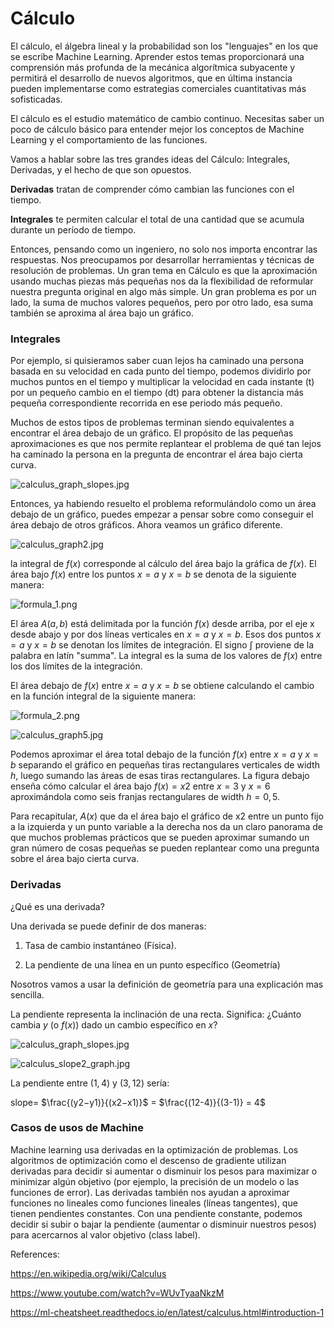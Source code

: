 # Cálculo


El cálculo, el álgebra lineal y la probabilidad son los "lenguajes" en los que se escribe Machine Learning. Aprender estos temas proporcionará una comprensión más profunda de la mecánica algorítmica subyacente y permitirá el desarrollo de nuevos algoritmos, que en última instancia pueden implementarse como estrategias comerciales cuantitativas más sofisticadas.

El cálculo es el estudio matemático de cambio continuo. Necesitas saber un poco de cálculo básico para entender mejor los conceptos de Machine Learning y el comportamiento de las funciones.

Vamos a hablar sobre las tres grandes ideas del Cálculo: Integrales, Derivadas, y el hecho de que son opuestos.

**Derivadas** tratan de comprender cómo cambian las funciones con el tiempo.

**Integrales** te permiten calcular el total de una cantidad que se acumula durante un período de tiempo.

Entonces, pensando como un ingeniero, no solo nos importa encontrar las respuestas. Nos preocupamos por desarrollar herramientas y técnicas de resolución de problemas. Un gran tema en Cálculo es que la aproximación usando muchas piezas más pequeñas nos da la flexibilidad de reformular nuestra pregunta original en algo más simple. Un gran problema es por un lado, la suma de muchos valores pequeños, pero por otro lado, esa suma también se aproxima al área bajo un gráfico.

### Integrales

Por ejemplo, si quisieramos saber cuan lejos ha caminado una persona basada en su velocidad en cada punto del tiempo, podemos dividirlo por muchos puntos en el tiempo y multiplicar la velocidad en cada instante (t) por un pequeño cambio en el tiempo (dt) para obtener la distancia más pequeña correspondiente recorrida en ese periodo más pequeño.

Muchos de estos tipos de problemas terminan siendo equivalentes a encontrar el área debajo de un gráfico. El propósito de las pequeñas aproximaciones es que nos permite replantear el problema de qué tan lejos ha caminado la persona en la pregunta de encontrar el área bajo cierta curva.

![calculus_graph_slopes.jpg](https://github.com/4GeeksAcademy/machine-learning-content/blob/master/assets/calculus_graph1.jpg?raw=true)


Entonces, ya habiendo resuelto el problema reformulándolo como un área debajo de un gráfico, puedes empezar a pensar sobre como conseguir el área debajo de otros gráficos. Ahora veamos un gráfico diferente.

![calculus_graph2.jpg](https://github.com/4GeeksAcademy/machine-learning-content/blob/master/assets/calculus_graph2.jpg?raw=true)

la integral de $f(x)$ corresponde al cálculo del área bajo la gráfica de $f(x)$. El área bajo $f(x)$ entre los puntos $x = a$ y $x = b$ se denota de la siguiente manera:

![formula_1.png](https://github.com/4GeeksAcademy/machine-learning-content/blob/master/assets/formula_1.png?raw=true)


El área $A(a,b)$ está delimitada por la función $f(x)$ desde arriba, por el eje x desde abajo y por dos líneas verticales en $x = a$ y $x = b$. Esos dos puntos $x = a$ y $x = b$ se denotan los límites de integración. El signo $∫$ proviene de la palabra en latín "summa". La integral es la suma de los valores de $f(x)$ entre los dos límites de la integración.

El área debajo de $f(x)$ entre $x = a$ y $x = b$ se obtiene calculando el cambio en la función integral de la siguiente manera:

![formula_2.png](https://github.com/4GeeksAcademy/machine-learning-content/blob/master/assets/formula_2.png?raw=true)

![calculus_graph5.jpg](https://github.com/4GeeksAcademy/machine-learning-content/blob/master/assets/calculus_graph5.jpg?raw=true)

Podemos aproximar el área total debajo de la función $f(x)$ entre $x = a$ y $x = b$ separando el gráfico en pequeñas tiras rectangulares verticales de width $h$, luego sumando las áreas de esas tiras rectangulares. La figura debajo enseña cómo calcular el área bajo $f(x) = x2$ entre $x = 3$ y $x = 6$ aproximándola como seis franjas rectangulares de width $h = 0,5$.

Para recapitular, $A(x)$ que da el área bajo el gráfico de x2 entre un punto fijo a la izquierda y un punto variable a la derecha nos da un claro panorama de que muchos problemas prácticos que se pueden aproximar sumando un gran número de cosas pequeñas se pueden replantear como una pregunta sobre el área bajo cierta curva.

### Derivadas

¿Qué es una derivada?

Una derivada se puede definir de dos maneras:

1.	Tasa de cambio instantáneo (Física).

2.	La pendiente de una línea en un punto específico (Geometría)

Nosotros vamos a usar la definición de geometría para una explicación mas sencilla.

La pendiente representa la inclinación de una recta. Significa: ¿Cuánto cambia $y$ (o $f(x)$) dado un cambio específico en $x$?



![calculus_graph_slopes.jpg](https://github.com/4GeeksAcademy/machine-learning-content/blob/master/assets/calculus_graph_slopes.jpg?raw=true)

![calculus_slope2_graph.jpg](https://github.com/4GeeksAcademy/machine-learning-content/blob/master/assets/calculus_slope2_graph.jpg?raw=true)

La pendiente entre $(1,4)$ y $(3,12)$ sería:

slope= $\frac{(y2−y1)}{(x2−x1)}$ = $\frac{(12-4)}{(3-1)} = 4$

### Casos de usos de Machine 

Machine learning usa derivadas en la optimización de problemas. Los algoritmos de optimización como el descenso de gradiente utilizan derivadas para decidir si aumentar o disminuir los pesos para maximizar o minimizar algún objetivo (por ejemplo, la precisión de un modelo o las funciones de error). Las derivadas también nos ayudan a aproximar funciones no lineales como funciones lineales (líneas tangentes), que tienen pendientes constantes. Con una pendiente constante, podemos decidir si subir o bajar la pendiente (aumentar o disminuir nuestros pesos) para acercarnos al valor objetivo (class label).


References:

https://en.wikipedia.org/wiki/Calculus

https://www.youtube.com/watch?v=WUvTyaaNkzM

https://ml-cheatsheet.readthedocs.io/en/latest/calculus.html#introduction-1
